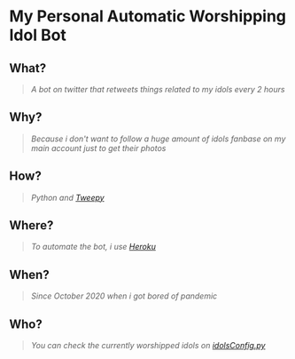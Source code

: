 # My Personal Automatic Worshipping Idol Bot

## **What?**
> _A bot on twitter that retweets things related to my idols every 2 hours_

## **Why?**
> _Because i don't want to follow a huge amount of idols fanbase on my main account just to get their photos_

## **How?**
> _Python and [Tweepy](https://github.com/tweepy/tweepy)_

## **Where?**
> _To automate the bot, i use [Heroku](https://www.heroku.com/)_

## **When?**
> _Since October 2020 when i got bored of pandemic_

## **Who?**
> _You can check the currently worshipped idols on [idolsConfig.py](https://github.com/clawdius/Twitter-Bot/blob/main/idolsConfig.py)_
